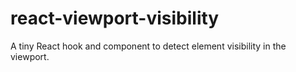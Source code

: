 # react-viewport-visibility
A tiny React hook and component to detect element visibility in the viewport.
